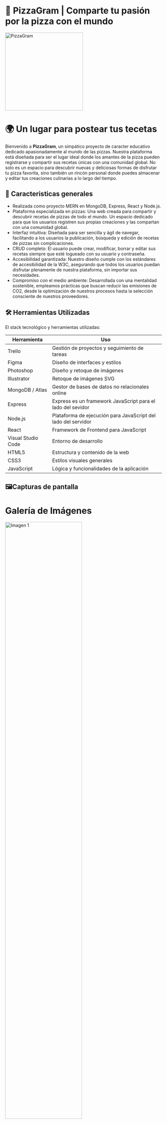 # 🍕 PizzaGram | Comparte tu pasión por la pizza con el mundo

<img src="https://imgur.com/euRbXbY.png " width="250" alt="PizzaGram"/>


# 🌍 Un lugar para postear tus tecetas

Bienvenido a **PizzaGram**, un simpático proyecto de caracter educativo dedicado apasionadamente al mundo de las pizzas. Nuestra plataforma está diseñada para ser el lugar ideal donde los amantes de la pizza pueden registrarse y compartir sus recetas únicas con una comunidad global. No solo es un espacio para descubrir nuevas y deliciosas formas de disfrutar tu pizza favorita, sino también un rincón personal donde puedes almacenar y editar tus creaciones culinarias a lo largo del tiempo.

## 🧭 Caracteristicas generales

- Realizada como proyecto MERN en MongoDB, Express, React y Node.js.
- Plataforma especializada en pizzas: Una web creada para compartir y descubrir recetas de pizzas de todo el mundo. Un espacio dedicado para que los usuarios registren sus propias creaciones y las compartan con una comunidad global.
- Interfaz intuitiva: Diseñada para ser sencilla y ágil de navegar, facilitando a los usuarios la publicación, búsqueda y edición de recetas de pizzas sin complicaciones.
- CRUD completo: El usuario puede crear, modificar, borrar y editar sus recetas siempre que esté logueado con su usuario y contraseña.
- Accesibilidad garantizada: Nuestro diseño cumple con los estándares de accesibilidad de la W3C, asegurando que todos los usuarios puedan disfrutar plenamente de nuestra plataforma, sin importar sus necesidades.
- Compromiso con el medio ambiente: Desarrollada con una mentalidad sostenible, empleamos prácticas que buscan reducir las emisiones de CO2, desde la optimización de nuestros procesos hasta la selección consciente de nuestros proveedores.


## 🛠️ Herramientas Utilizadas
El stack tecnológico y herramientas utilizadas:

| Herramienta       | Uso                                       |
|-------------------|-------------------------------------------|
| Trello            | Gestión de proyectos y seguimiento de tareas |
| Figma             | Diseño de interfaces y estilos             |
| Photoshop         | Diseño y retoque de imágenes               |
| Illustrator       | Retoque de imágenes SVG                    |
| MongoDB / Atlas   | Gestor de bases de datos no relacionales online |
| Express | Express es un framework JavaScript para el lado del sevidor |
| Node.js           | Plataforma de ejecución para JavaScript del lado del servidor |
| React             | Framework de Frontend para JavaScript |
| Visual Studio Code| Entorno de desarrollo                      |
| HTML5             | Estructura y contenido de la web           |
| CSS3              | Estilos visuales generales                 |
| JavaScript        | Lógica y funcionalidades de la aplicación  |

## 🖼️Capturas de pantalla

# Galería de Imágenes

<img src="https://imgur.com/C3uUMl1.jpg" style="width: 70%;" alt="Imagen 1">
<img src="https://imgur.com/nNchgog.jpg" style="width: 70%;" alt="Imagen 2">
<img src="https://imgur.com/7Qbooqc.jpg" style="width: 70%;" alt="Imagen 3">
<img src="https://imgur.com/UXpQfTk.jpg" style="width: 70%;" alt="Imagen 4">



---

Creado por [JREdesign](https://github.com/JREdesign)  

Proyecto: 

Despliegue en **Vercel**: 

![Static Badge](https://img.shields.io/badge/Version-5.0-green) ![Static Badge](https://img.shields.io/badge/Version%20API-2.1-blue)



[![GitHub Streak](https://streak-stats.demolab.com?user=JREdesign&theme=material&locale=es&date_format=j%20M%5B%20Y%5D)](https://git.io/streak-stats)
